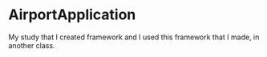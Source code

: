 # AirportApplication
My study that I created framework and I used this framework that I made, in another class.
